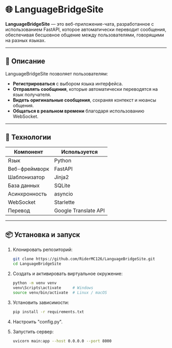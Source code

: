 # 🌐 LanguageBridgeSite

**LanguageBridgeSite** — это веб-приложение-чата, разработанное с использованием FastAPI, которое автоматически переводит сообщения, обеспечивая бесшовное общение между пользователями, говорящими на разных языках.

---

## 🚀 Описание

LanguageBridgeSite позволяет пользователям:

- **Регистрироваться** с выбором языка интерфейса.
- **Отправлять сообщения**, которые автоматически переводятся на язык получателя.
- **Видеть оригинальные сообщения**, сохраняя контекст и нюансы общения.
- **Общаться в реальном времени** благодаря использованию WebSocket.

---

## 🧩 Технологии

| Компонент        | Используется |
|------------------|--------------|
| Язык             | Python       |
| Веб-фреймворк    | FastAPI      |
| Шаблонизатор     | Jinja2       |
| База данных      | SQLite       |
| Асинхронность    | asyncio      |
| WebSocket        | Starlette    |
| Перевод          | Google Translate API |

---

## 📦 Установка и запуск

1. Клонировать репозиторий:
   ```bash
   git clone https://github.com/RiderMC126/LanguageBridgeSite.git
   cd LanguageBridgeSite
   ```
2. Создать и активировать виртуальное окружение:
   ```bash
   python -m venv venv
   venv\Scripts\activate     # Windows
   source venv/bin/activate  # Linux / macOS
   ```
  
3. Установить зависимости:
   ```bash
   pip install -r requirements.txt
   ```
4. Настроить "config.py".
5. Запустить сервер:
   ```bash
   uvicorn main:app --host 0.0.0.0 --port 8000
   ```
   


   
